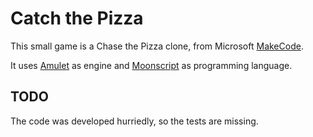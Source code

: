 [amulet]: http://www.amulet.xyz/
[arcade]: https://arcade.makecode.com/
[moonscript]: http://moonscript.org/

# Catch the Pizza

This small game is a Chase the Pizza clone, from Microsoft [MakeCode][arcade].

It uses [Amulet][amulet] as engine and [Moonscript][moonscript] as programming
language.

## TODO

The code was developed hurriedly, so the tests are missing.
